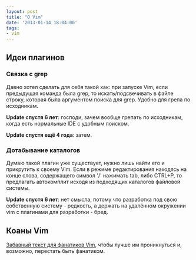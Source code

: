 ```yaml
---
layout: post
title: "О Vim"
date: '2013-01-14 18:04:00'
tags:
- vim
---
```


## Идеи плагинов

### Связка с grep

Давно хотел сделать для себя такой хак: при запуске Vim, если предыдущая команда была grep, то искать/подсвечивать в файле строку, которая была аргументом поиска для grep. Удобно для грепа по исходникам.

**Update спустя 6 лет**: господи, зачем вообще грепать по исходникам, когда есть нормальные IDE с удобным поиском.

**Update спустя ещё 4 года**: затем.

### Дотабывание каталогов

Думаю такой плагин уже существует, нужно лишь найти его и прикрутить к своему Vim. Если в режиме редактирования находясь на конце слова, содержащего символ '/' нажимать tab, либо CTRL+P, то предлагать автокомплит исходя из подходящих каталогов файловой системы.

**Update спустя 6 лет**: нет смысла, потому что разработка под свою собственную систему - редкость, а держать на удалённом окружении vim с плагинами для разработки - бред.

## Коаны Vim

[Забавный текст для фанатиков Vim](http://blog.sanctum.geek.nz/vim-koans/), чтобы лучше им проникнуться и, возможно, перестать быть фанатиком.
